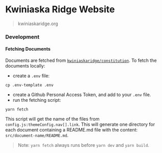 # Kwiniaska Ridge Website
> kwiniaskaridge.org

### Development

#### Fetching Documents
Documents are fetched from [`kwiniaskaridge/constitution`](https://github.com/kwiniaskaridge/constitution).
To fetch the documents locally:

- create a `.env` file:

```shell
cp .env-template .env
```

- create a Github Personal Access Token, and add to your `.env` file.
- run the fetching script:

```
yarn fetch
```
This script will get the name of the files from `config.js:themeConfig.nav[].link`. This will generate one directory for each document containing a README.md file with the content: `src/document-name/README.md`.

> Note: `yarn fetch` always runs before `yarn dev` and `yarn build`.